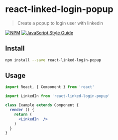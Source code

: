 # react-linked-login-popup

> Create a popup to login user with linkedin

[![NPM](https://img.shields.io/npm/v/react-linked-login-popup.svg)](https://www.npmjs.com/package/react-linked-login-popup) [![JavaScript Style Guide](https://img.shields.io/badge/code_style-standard-brightgreen.svg)](https://standardjs.com)

## Install

```bash
npm install --save react-linked-login-popup
```

## Usage

```jsx
import React, { Component } from 'react'

import LinkedIn from 'react-linked-login-popup'

class Example extends Component {
  render () {
    return (
      <LinkedIn  />
    )
  }
}
```
